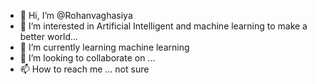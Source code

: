 - 👋 Hi, I’m @Rohanvaghasiya
- 👀 I’m interested in Artificial Intelligent and machine learning to make a better world...
- 🌱 I’m currently learning machine learning
- 💞️ I’m looking to collaborate on ...
- 📫 How to reach me ... not sure

<!---
Rohanvaghasiya/Rohanvaghasiya is a ✨ special ✨ repository because its `README.md` (this file) appears on your GitHub profile.
You can click the Preview link to take a look at your changes.
--->
